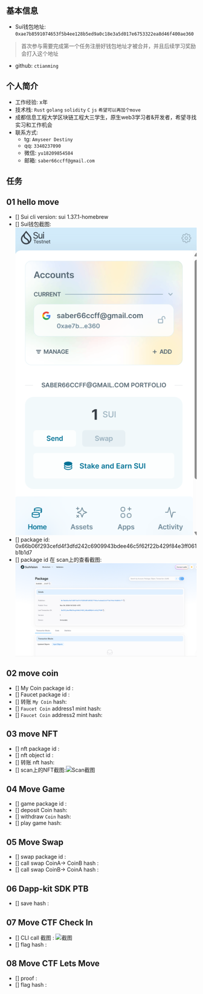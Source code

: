 ## 基本信息
- Sui钱包地址: `0xae7b8591074653f5b4ee128b5ed9a0c18e3a5d017e6753322ea8d46f400ae360`
> 首次参与需要完成第一个任务注册好钱包地址才被合并，并且后续学习奖励会打入这个地址
- github: `ctianming`

## 个人简介
- 工作经验: x年
- 技术栈: `Rust` `golang` `solidity` `C` `js` `希望可以再加个move`
- 成都信息工程大学区块链工程大三学生，原生web3学习者&开发者，希望寻找实习和工作机会
- 联系方式: 
    - tg: `Amyseer Destiny` 
    - qq: `3340237090`
    - 微信: `yu18209854584`
    - 邮箱: `saber66ccff@gmail.com`

## 任务

##   01 hello move  
- [] Sui cli version: sui 1.37.1-homebrew
- [] Sui钱包截图: ![Sui钱包截图](co-learn-2411/images/wallet.png)
- [] package id: 0x66b06f293cefd4f3dfd242c6909943bdee46c5f62f22b429f84e3ff061b1b1d7  
- [] package id 在 scan上的查看截图:![Scan截图](co-learn-2411/images/task_1_scan.png)

##   02 move coin
- [] My Coin package id : 
- [] Faucet package id : 
- [] 转账 `My Coin` hash:
- [] `Faucet Coin` address1 mint hash:
- [] `Faucet Coin` address2 mint hash:

##   03 move NFT
- [] nft package id :
- [] nft object id : 
- [] 转账 nft  hash:
- [] scan上的NFT截图:![Scan截图](./images/你的图片地址)

##   04 Move Game
- [] game package id :
- [] deposit Coin hash:
- [] withdraw `Coin` hash:
- [] play game hash:

##   05 Move Swap
- [] swap package id :
- [] call swap CoinA-> CoinB  hash :
- [] call swap CoinB-> CoinA  hash :

##   06 Dapp-kit SDK PTB
- [] save hash :

##   07 Move CTF Check In
- [] CLI call 截图 : ![截图](./images/你的图片地址)
- [] flag hash :

##   08 Move CTF Lets Move
- [] proof : 
- [] flag hash :
